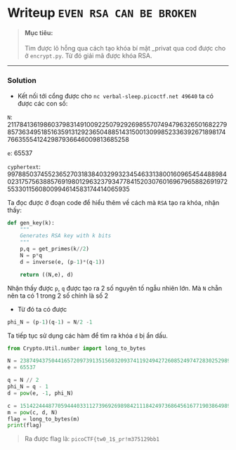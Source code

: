 # Writeup `EVEN RSA CAN BE BROKEN`
> #### Mục tiêu:
> Tìm được lõ hỗng qua cách tạo khóa bí mật _privat qua cod được cho ở `encrypt.py`. Từ đó giải mã được khóa RSA.

---
### Solution
- Kết nối tới cổng được cho `nc verbal-sleep.picoctf.net 49640` ta có được các con số:

`N`: 21178413619860379831491009225079292698557074947963265016822798573634951851635913129236504885143150013099852336392671898174766355541242987936646009813685258

 `e`: 65537

`cyphertext`: 9978850374552365270318384032993234546331380016096545448898402317575638857691980129632379347784152030760169679658826919725533011560800994614583174414065935


Ta đọc được ở đoạn code để hiểu thêm về cách mà `RSA` tạo ra khóa, nhận thấy:

```python
def gen_key(k):
    """
    Generates RSA key with k bits
    """
    p,q = get_primes(k//2)
    N = p*q
    d = inverse(e, (p-1)*(q-1))

    return ((N,e), d)
```
Nhận thấy được `p`, `q` được tạo ra 2 số nguyên tố ngẫu nhiên lớn.
Mà `N` chẵn nên ta có 1 trong 2 số chính là số 2

- Từ đó ta có được 

```python
phi_N = (p-1)(q-1) = N/2 -1
```
Ta tiếp tục sử dụng các hàm để tìm ra khóa `d` bị ẩn dấu.
```python
from Crypto.Util.number import long_to_bytes

N = 23874943750441657209739135156032093741192494272608524974728302529891674591260893045364844822783893556804098879188439422288162313735664384378250207736243222
e = 65537

q = N // 2
phi_N = q - 1
d = pow(e, -1, phi_N)

c = 15142244487705944403311273969269898421118424973686456167719038649896630424586339225905764625665657234062822314722067381498604397117790377556382549976018883
m = pow(c, d, N)
flag = long_to_bytes(m)
print(flag)

```

>Ra được flag là: `picoCTF{tw0_1$_pr!m375129bb1`